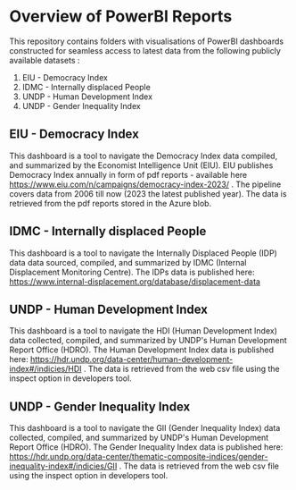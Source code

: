 # Overview of PowerBI Reports

This repository contains folders with visualisations of PowerBI dashboards constructed for seamless access to latest data from the following publicly available datasets :
1. EIU - Democracy Index
2. IDMC - Internally displaced People
3. UNDP - Human Development Index
4. UNDP - Gender Inequality Index

## EIU - Democracy Index

This dashboard is a tool to navigate the Democracy Index data compiled, and summarized by the Economist Intelligence Unit (EIU).
EIU publishes Democracy Index annually in form of pdf reports - available here https://www.eiu.com/n/campaigns/democracy-index-2023/ . The pipeline covers data from 2006 till now (2023 the latest published year). The data is retrieved from the pdf reports stored in the Azure blob.

## IDMC - Internally displaced People

This dashboard is a tool  to navigate the Internally Displaced People (IDP) data data sourced, compiled, and summarized by IDMC (Internal Displacement Monitoring Centre). The IDPs data is published here: https://www.internal-displacement.org/database/displacement-data

## UNDP - Human Development Index

This dashboard is a tool to navigate the HDI (Human Development Index) data collected, compiled, and summarized by UNDP's Human Development Report Office (HDRO). The Human Development Index data is published here: https://hdr.undp.org/data-center/human-development-index#/indicies/HDI . The data is retrieved from the web csv file using the inspect option in developers tool.

## UNDP - Gender Inequality Index

This dashboard is a tool to navigate the GII (Gender Inequality Index) data collected, compiled, and summarized by UNDP's Human Development Report Office (HDRO).
The Gender Inequality Index data is published here: https://hdr.undp.org/data-center/thematic-composite-indices/gender-inequality-index#/indicies/GII . The data is retrieved from the web csv file using the inspect option in developers tool.


